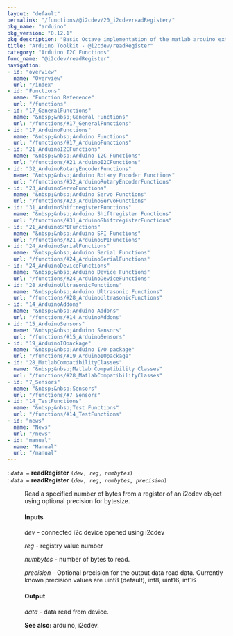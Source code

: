 ```yaml
---
layout: "default"
permalink: "/functions/@i2cdev/20_i2cdevreadRegister/"
pkg_name: "arduino"
pkg_version: "0.12.1"
pkg_description: "Basic Octave implementation of the matlab arduino extension,  allowing communication to a programmed arduino board to control its  hardware."
title: "Arduino Toolkit - @i2cdev/readRegister"
category: "Arduino I2C Functions"
func_name: "@i2cdev/readRegister"
navigation:
- id: "overview"
  name: "Overview"
  url: "/index"
- id: "Functions"
  name: "Function Reference"
  url: "/functions"
- id: "17_GeneralFunctions"
  name: "&nbsp;&nbsp;General Functions"
  url: "/functions/#17_GeneralFunctions"
- id: "17_ArduinoFunctions"
  name: "&nbsp;&nbsp;Arduino Functions"
  url: "/functions/#17_ArduinoFunctions"
- id: "21_ArduinoI2CFunctions"
  name: "&nbsp;&nbsp;Arduino I2C Functions"
  url: "/functions/#21_ArduinoI2CFunctions"
- id: "32_ArduinoRotaryEncoderFunctions"
  name: "&nbsp;&nbsp;Arduino Rotary Encoder Functions"
  url: "/functions/#32_ArduinoRotaryEncoderFunctions"
- id: "23_ArduinoServoFunctions"
  name: "&nbsp;&nbsp;Arduino Servo Functions"
  url: "/functions/#23_ArduinoServoFunctions"
- id: "31_ArduinoShiftregisterFunctions"
  name: "&nbsp;&nbsp;Arduino Shiftregister Functions"
  url: "/functions/#31_ArduinoShiftregisterFunctions"
- id: "21_ArduinoSPIFunctions"
  name: "&nbsp;&nbsp;Arduino SPI Functions"
  url: "/functions/#21_ArduinoSPIFunctions"
- id: "24_ArduinoSerialFunctions"
  name: "&nbsp;&nbsp;Arduino Serial Functions"
  url: "/functions/#24_ArduinoSerialFunctions"
- id: "24_ArduinoDeviceFunctions"
  name: "&nbsp;&nbsp;Arduino Device Functions"
  url: "/functions/#24_ArduinoDeviceFunctions"
- id: "28_ArduinoUltrasonicFunctions"
  name: "&nbsp;&nbsp;Arduino Ultrasonic Functions"
  url: "/functions/#28_ArduinoUltrasonicFunctions"
- id: "14_ArduinoAddons"
  name: "&nbsp;&nbsp;Arduino Addons"
  url: "/functions/#14_ArduinoAddons"
- id: "15_ArduinoSensors"
  name: "&nbsp;&nbsp;Arduino Sensors"
  url: "/functions/#15_ArduinoSensors"
- id: "19_ArduinoIOpackage"
  name: "&nbsp;&nbsp;Arduino I/O package"
  url: "/functions/#19_ArduinoIOpackage"
- id: "28_MatlabCompatibilityClasses"
  name: "&nbsp;&nbsp;Matlab Compatibility Classes"
  url: "/functions/#28_MatlabCompatibilityClasses"
- id: "7_Sensors"
  name: "&nbsp;&nbsp;Sensors"
  url: "/functions/#7_Sensors"
- id: "14_TestFunctions"
  name: "&nbsp;&nbsp;Test Functions"
  url: "/functions/#14_TestFunctions"
- id: "news"
  name: "News"
  url: "/news"
- id: "manual"
  name: "Manual"
  url: "/manual"
---
```

<dl class="first-deftypefn">
<dt class="deftypefn" id="index-readRegister"><span class="category-def">: </span><span><code class="def-type"><var class="var">data</var> =</code> <strong class="def-name">readRegister</strong> <code class="def-code-arguments">(<var class="var">dev</var>, <var class="var">reg</var>, <var class="var">numbytes</var>)</code><a class="copiable-link" href='#index-readRegister'></a></span></dt>
<dt class="deftypefnx def-cmd-deftypefn" id="index-readRegister-1"><span class="category-def">: </span><span><code class="def-type"><var class="var">data</var> =</code> <strong class="def-name">readRegister</strong> <code class="def-code-arguments">(<var class="var">dev</var>, <var class="var">reg</var>, <var class="var">numbytes</var>, <var class="var">precision</var>)</code><a class="copiable-link" href='#index-readRegister-1'></a></span></dt>
<dd><p>Read a specified number of bytes from a register of an i2cdev object 
 using optional precision for bytesize.
</p>
<h4 class="subsubheading" id="Inputs">Inputs</h4>
<p><var class="var">dev</var> - connected i2c device opened using i2cdev
</p>
<p><var class="var">reg</var> - registry value number
</p>
<p><var class="var">numbytes</var> - number of bytes to read.
</p>
<p><var class="var">precision</var> - Optional precision for the output data read data.
 Currently known precision values are uint8 (default), int8, uint16, int16
</p>
<h4 class="subsubheading" id="Output">Output</h4>
<p><var class="var">data</var> - data read from device.
</p>

<p><strong class="strong">See also:</strong> arduino, i2cdev.
 </p></dd></dl>